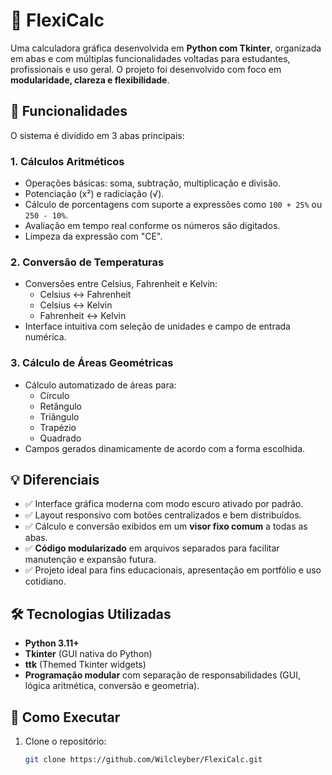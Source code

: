 # 🧮 FlexiCalc

Uma calculadora gráfica desenvolvida em **Python com Tkinter**, organizada em abas e com múltiplas funcionalidades voltadas para estudantes, profissionais e uso geral. O projeto foi desenvolvido com foco em **modularidade, clareza e flexibilidade**.

## 📌 Funcionalidades

O sistema é dividido em 3 abas principais:

### 1. Cálculos Aritméticos
- Operações básicas: soma, subtração, multiplicação e divisão.
- Potenciação (x²) e radiciação (√).
- Cálculo de porcentagens com suporte a expressões como `100 + 25%` ou `250 - 10%`.
- Avaliação em tempo real conforme os números são digitados.
- Limpeza da expressão com "CE".

### 2. Conversão de Temperaturas
- Conversões entre Celsius, Fahrenheit e Kelvin:
  - Celsius ↔ Fahrenheit
  - Celsius ↔ Kelvin
  - Fahrenheit ↔ Kelvin
- Interface intuitiva com seleção de unidades e campo de entrada numérica.

### 3. Cálculo de Áreas Geométricas
- Cálculo automatizado de áreas para:
  - Círculo
  - Retângulo
  - Triângulo
  - Trapézio
  - Quadrado
- Campos gerados dinamicamente de acordo com a forma escolhida.

## 💡 Diferenciais

- ✅ Interface gráfica moderna com modo escuro ativado por padrão.
- ✅ Layout responsivo com botões centralizados e bem distribuídos.
- ✅ Cálculo e conversão exibidos em um **visor fixo comum** a todas as abas.
- ✅ **Código modularizado** em arquivos separados para facilitar manutenção e expansão futura.
- ✅ Projeto ideal para fins educacionais, apresentação em portfólio e uso cotidiano.

## 🛠️ Tecnologias Utilizadas

- **Python 3.11+**
- **Tkinter** (GUI nativa do Python)
- **ttk** (Themed Tkinter widgets)
- **Programação modular** com separação de responsabilidades (GUI, lógica aritmética, conversão e geometria).

## 🔧 Como Executar

1. Clone o repositório:
   ```bash
   git clone https://github.com/Wilcleyber/FlexiCalc.git
